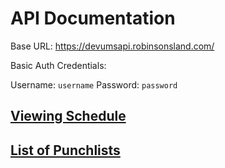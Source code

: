 # API Documentation

Base URL: https://devumsapi.robinsonsland.com/

Basic Auth Credentials:

Username: `username`
Password: `password`


## [Viewing Schedule](viewing-schedule.md)  
## [List of Punchlists](punchlist-list.md)
